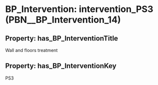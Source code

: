 # BP_Intervention: __intervention_PS3__ (PBN__BP_Intervention_14)

## Property: has_BP_InterventionTitle

Wall and floors treatment

## Property: has_BP_InterventionKey

PS3

